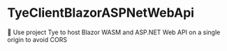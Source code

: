# TyeClientBlazorASPNetWebApi
:book: Use project Tye to host Blazor WASM and ASP.NET Web API on a single origin to avoid CORS
